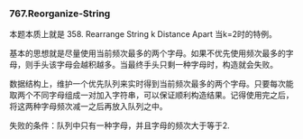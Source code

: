 ### 767.Reorganize-String

本题本质上就是 358. Rearrange String k Distance Apart 当k=2时的特例。

基本的思想就是尽量使用当前频次最多的两个字母。如果不优先使用频次最多的字母，则手头该字母会越积越多。当最终手头只剩一种字母时，构造就会失败。

数据结构上，维护一个优先队列来实时得到当前频次最多的两个字母。只要每次能取两个不同字母组成一对加入字符串，可以保证顺利构造结果。记得使用完之后，将这两种字母频次减一之后再放入队列之中。

失败的条件：队列中只有一种字母，并且字母的频次大于等于2.
